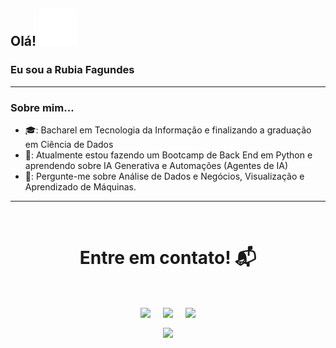 ## Olá! <img src="https://github.com/Kathryn-Jie/Kathryn-Jie/blob/main/wave.gif" width="60px"/>

###  Eu sou a Rubia Fagundes

***

### Sobre mim...

- 🎓: Bacharel em Tecnologia da Informação e finalizando a graduação em Ciência de Dados
- 🌱: Atualmente estou fazendo um Bootcamp de Back End em Python e aprendendo sobre IA Generativa e Automações (Agentes de IA)
- 💬: Pergunte-me sobre Análise de Dados e Negócios, Visualização e Aprendizado de Máquinas.
<hr>
<Br>
<h1 align="center">Entre em contato! 📬</h1>
<Br>


<p align="center">
<a href="https://www.linkedin.com/in/rubiafagundes/" target="blank"><img align="center" src="https://img.shields.io/badge/LinkedIn-0077B5?style=for-the-badge&logo=linkedin&logoColor=white" /></a> &nbsp;&nbsp;&nbsp;  <a href="mailto:rubiafagundes_ds@outlook.com" target="blank"><img align="center" src="https://img.shields.io/badge/Outlook-004788?style=for-the-badge&logo=gmail&logoColor=white" /></a>    &nbsp;&nbsp;&nbsp;       <a href="https://github.com/ru-fagundes" target="blank"><img align="center" src="https://img.shields.io/badge/GitHub-100000?style=for-the-badge&logo=github&logoColor=white" /></a>
</p>


<p align="center">
<a href="https://img.shields.io/badge/Em%20Constru%C3%A7%C3%A3o-7FB100/ target="blank"><img align="center" src="https://img.shields.io/badge/Em%20Constru%C3%A7%C3%A3o-7FB100"/></a>
</p>

